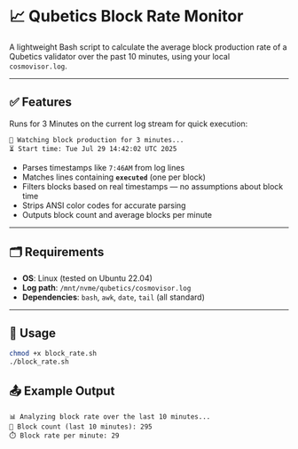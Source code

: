 # 📈 Qubetics Block Rate Monitor

A lightweight Bash script to calculate the average block production rate of a Qubetics validator over the past 10 minutes, using your local `cosmovisor.log`.

---

## ✅ Features

Runs for 3 Minutes on the current log stream for quick execution:

```
📡 Watching block production for 3 minutes...
⏳ Start time: Tue Jul 29 14:42:02 UTC 2025
```

- Parses timestamps like `7:46AM` from log lines
- Matches lines containing **`executed`** (one per block)
- Filters blocks based on real timestamps — no assumptions about block time
- Strips ANSI color codes for accurate parsing
- Outputs block count and average blocks per minute

---

## 🗂 Requirements

- **OS**: Linux (tested on Ubuntu 22.04)
- **Log path**: `/mnt/nvme/qubetics/cosmovisor.log`
- **Dependencies**: `bash`, `awk`, `date`, `tail` (all standard)

---

## 🚀 Usage

```bash
chmod +x block_rate.sh
./block_rate.sh
```

## 📤 Example Output
```
📊 Analyzing block rate over the last 10 minutes...
🧱 Block count (last 10 minutes): 295
⏱️ Block rate per minute: 29
```